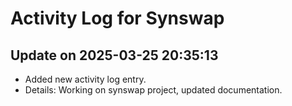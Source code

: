 # Activity Log for Synswap

## Update on 2025-03-25 20:35:13
- Added new activity log entry.
- Details: Working on synswap project, updated documentation.

